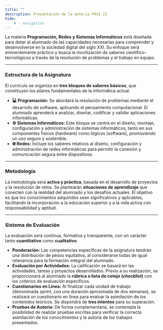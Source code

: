 ```yaml
---
title: ""
description: Presentación de la materia PRSI II
hide:
    # - navigation
---
```



La materia **Programación, Redes y Sistemas Informáticos** está diseñada para dotar al alumnado de las capacidades necesarias para comprender y desenvolverse en la sociedad digital del siglo XXI. Su enfoque será eminentemente práctico y busca la movilización de saberes científico-tecnológicos a través de la resolución de problemas y el trabajo en equipo.

---

### Estructura de la Asignatura

El currículo se organiza en **tres bloques de saberes básicos**, que constituyen los pilares fundamentales de la informática actual.

* **💻 Programación:** Se abordará la resolución de problemas mediante el desarrollo de software, aplicando el pensamiento computacional. El alumnado aprenderá a analizar, diseñar, codificar y validar aplicaciones informáticas.
* **⚙️ Sistemas Informáticos:** Este bloque se centra en el diseño, montaje, configuración y administración de sistemas informáticos, tanto en sus componentes físicos (hardware) como lógicos (software), promoviendo un uso seguro y sostenible.
* **🌐 Redes:** Incluye los saberes relativos al diseño, configuración y administración de redes informáticas para permitir la conexión y comunicación segura entre dispositivos.

---

### Metodología

La metodología será **activa y práctica**, basada en el desarrollo de proyectos y la resolución de retos. Se plantearán **situaciones de aprendizaje** que conecten con la realidad del alumnado y los desafíos actuales. El objetivo es que los conocimientos adquiridos sean significativos y aplicables, facilitando la incorporación a la educación superior y a la vida activa con responsabilidad y aptitud.

---

### Sistema de Evaluación

La evaluación será continua, formativa y transparente, con un carácter tanto **cuantitativo** como **cualitativo**.

* **Ponderación:** Las competencias específicas de la asignatura tendrán una distribución de pesos equitativa, al considerarse todas de igual relevancia para la formación integral del alumnado.
* **Evaluación por Actividades:** La calificación se basará en las actividades, tareas y proyectos desarrollados. Previo a su realización, se proporcionará al alumnado la **rúbrica o lista de cotejo (*checklist*)** con los criterios de evaluación específicos.
* **Cuestionarios en Línea:** Al finalizar cada unidad de trabajo (denominada *sprint*, con una duración aproximada de dos semanas), se realizará un cuestionario en línea para evaluar la asimilación de los contenidos teóricos. Se dispondrá de **tres intentos** para su superación.
* **Pruebas de Autoría:** De forma complementaria, se contempla la posibilidad de realizar pruebas escritas para verificar la correcta asimilación de los conocimientos y la autoría de los trabajos presentados.
